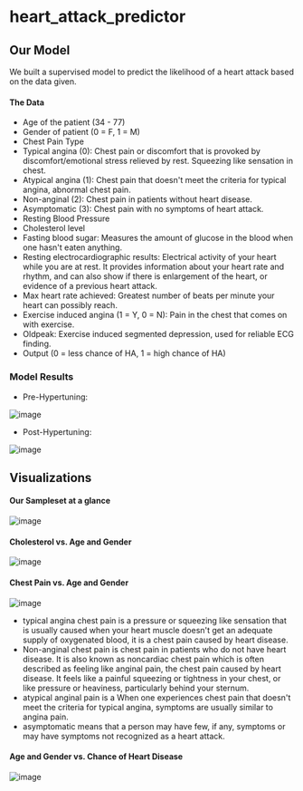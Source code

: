 # heart_attack_predictor

## Our Model
We built a supervised model to predict the likelihood of a heart attack based on the data given.

#### The Data
- Age of the patient (34 - 77)
- Gender of patient (0 = F, 1  = M)
- Chest Pain Type
- Typical angina (0): Chest pain or discomfort that is provoked by discomfort/emotional stress relieved by rest. Squeezing like sensation in chest. 
- Atypical angina (1): Chest pain that doesn't meet the criteria for typical angina, abnormal chest pain.
- Non-anginal (2): Chest pain in patients without heart disease. 
- Asymptomatic (3): Chest pain with no symptoms of heart attack. 
- Resting Blood Pressure
- Cholesterol level
- Fasting blood sugar: Measures the amount of glucose in the blood when one hasn't eaten anything. 
- Resting electrocardiographic results: Electrical activity of your heart while you are at rest. It provides information about your heart rate and rhythm, and can also show if there is enlargement of the heart, or evidence of a previous heart attack.
- Max heart rate achieved: Greatest number of beats per minute your heart can possibly reach.
- Exercise induced angina (1 = Y, 0 = N): Pain in the chest that comes on with exercise. 
- Oldpeak: Exercise induced segmented depression, used for reliable ECG finding. 
- Output (0 = less chance of HA, 1 = high chance of HA)


### Model Results

- Pre-Hypertuning:

![image](https://user-images.githubusercontent.com/62813833/231887899-fa682199-b871-4cda-b61c-1783dc6633b4.png)

- Post-Hypertuning:

![image](https://user-images.githubusercontent.com/62813833/231887999-6095fa04-fe47-4ce3-bf37-2e463dba05a5.png)


## Visualizations

#### Our Sampleset at a glance

![image](https://user-images.githubusercontent.com/62813833/231885771-1c83b216-ac56-4d53-8621-1e5f6d606b81.png)

#### Cholesterol vs. Age and Gender

![image](https://user-images.githubusercontent.com/62813833/231887132-3f4018e1-bddb-442b-a6fe-50dfadb1cc12.png)


#### Chest Pain vs. Age and Gender

![image](https://user-images.githubusercontent.com/62813833/231886008-e6809f59-4781-4444-9174-4506c33e6e0d.png)


  - typical angina chest pain is a pressure or squeezing like sensation that is usually caused when your heart muscle doesn't get an adequate supply of oxygenated blood, it is a chest pain caused by heart disease.
  - Non-anginal chest pain is chest pain in patients who do not have heart disease. It is also known as noncardiac chest pain which is often described as feeling like anginal pain, the chest pain caused by heart disease. It feels like a painful squeezing or tightness in your chest, or like pressure or heaviness, particularly behind your sternum.
  - atypical anginal pain is a When one experiences chest pain that doesn't meet the criteria for typical angina, symptoms are usually similar to angina pain. 
  - asymptomatic means that a person may have few, if any, symptoms or may have symptoms not recognized as a heart attack.
  
#### Age and Gender vs. Chance of Heart Disease

![image](https://user-images.githubusercontent.com/62813833/231886850-b900cda1-2cc9-40a1-9eb5-95ee841d3707.png)

  
